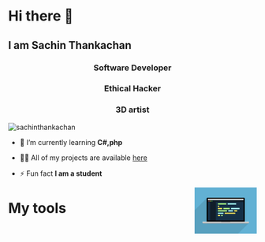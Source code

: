 # Hi there 👋
## I am Sachin Thankachan

<h3 align="center">Software Developer</h3>

<h3 align="center">Ethical Hacker</h3>

<h3 align="center">3D artist</h3>



<p align="left"> <img src="https://komarev.com/ghpvc/?username=sachinthankachan&label=Profile%20views&color=0e75b6&style=flat" alt="sachinthankachan" /> </p>

- 🌱 I’m currently learning **C#,php**

- 👨‍💻 All of my projects are available [here](https://github.com/sachinthankachan?tab=repositories)

- ⚡ Fun fact **I am a student**

<img align="right" width="25%" src="1_vJjJ3Mdok6Rvxx85IIRqBQ.gif" />

# My tools
<img align="right" width="25%" src=""/>


